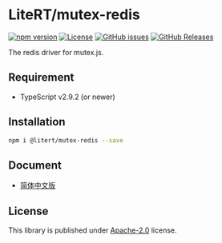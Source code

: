 # LiteRT/mutex-redis

[![npm version](https://img.shields.io/npm/v/@litert/mutex-redis.svg?colorB=brightgreen)](https://www.npmjs.com/package/@litert/mutex-redis "Stable Version")
[![License](https://img.shields.io/npm/l/@litert/mutex-redis.svg?maxAge=2592000?style=plastic)](https://github.com/litert/mutex-redis/blob/master/LICENSE)
[![GitHub issues](https://img.shields.io/github/issues/litert/mutex-redis.js.svg)](https://github.com/litert/mutex-redis.js/issues)
[![GitHub Releases](https://img.shields.io/github/release/litert/mutex-redis.js.svg)](https://github.com/litert/mutex-redis.js/releases "Stable Release")

The redis driver for mutex.js.

## Requirement

- TypeScript v2.9.2 (or newer)

## Installation

```sh
npm i @litert/mutex-redis --save
```

## Document

- [简体中文版](./docs/zh-CN/README.md)

## License

This library is published under [Apache-2.0](./LICENSE) license.
